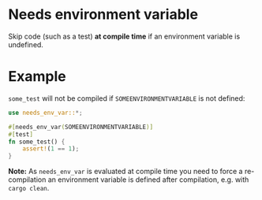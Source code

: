 Needs environment variable
==========================

Skip code (such as a test) **at compile time** if an environment variable is undefined.

# Example

`some_test` will not be compiled if `SOMEENVIRONMENTVARIABLE` is not defined:

```rust
use needs_env_var::*;

#[needs_env_var(SOMEENVIRONMENTVARIABLE)]
#[test]
fn some_test() {
    assert!(1 == 1);
}
```

**Note:** As `needs_env_var` is evaluated at compile time you need to force a re-compilation an environment variable
is defined after compilation, e.g. with `cargo clean`.